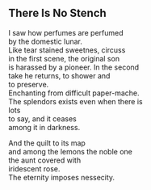 There Is No Stench
------------------
I saw how perfumes are perfumed  
by the domestic lunar.  
Like tear stained sweetnes, circuss  
in the first scene, the original son  
is harassed by a pioneer. In the second  
take he returns, to shower and  
to preserve.  
Enchanting from difficult paper-mache.  
The splendors exists even when there is  
lots  
to say, and it ceases  
among it in darkness.  
  
And the quilt to its map  
and among the lemons the noble one  
the aunt covered with  
iridescent rose.  
The eternity imposes nessecity.  
